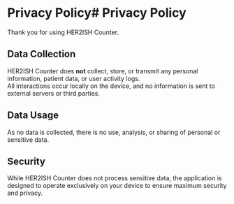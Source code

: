 # Privacy Policy# Privacy Policy

Thank you for using HER2ISH Counter.

## Data Collection

HER2ISH Counter does **not** collect, store, or transmit any personal information, patient data, or user activity logs.  
All interactions occur locally on the device, and no information is sent to external servers or third parties.

## Data Usage

As no data is collected, there is no use, analysis, or sharing of personal or sensitive data.

## Security

While HER2ISH Counter does not process sensitive data, the application is designed to operate exclusively on your device to ensure maximum security and privacy.

